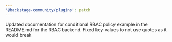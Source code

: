 ```yaml
---
'@backstage-community/plugins': patch
---
```


Updated documentation for conditional RBAC policy example in the README.md for the RBAC backend. Fixed key-values to not use quotes as it would break
